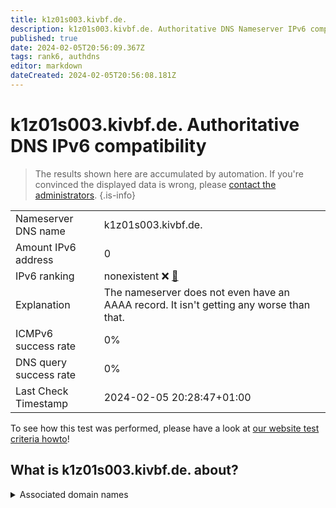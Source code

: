 ```yaml
---
title: k1z01s003.kivbf.de.
description: k1z01s003.kivbf.de. Authoritative DNS Nameserver IPv6 compatibility
published: true
date: 2024-02-05T20:56:09.367Z
tags: rank6, authdns
editor: markdown
dateCreated: 2024-02-05T20:56:08.181Z
---
```


# k1z01s003.kivbf.de. Authoritative DNS IPv6 compatibility

> The results shown here are accumulated by automation. If you're convinced the displayed data is wrong, please [contact the administrators](/howto/chat). 
{.is-info}




|   |   |
| - | - |
| Nameserver DNS name | k1z01s003.kivbf.de.
| Amount IPv6 address | 0
| IPv6 ranking | nonexistent :x: [🔗](/howto/ranking) |
| Explanation | The nameserver does not even have an AAAA record. It isn't getting any worse than that. |
| ICMPv6 success rate | 0%|
| DNS query success rate | 0% |
| Last Check Timestamp | 2024-02-05 20:28:47+01:00 |

To see how this test was performed, please have a look at [our website test criteria howto](/howto/testcriteria/authdns)!


## What is k1z01s003.kivbf.de. about?






<details>
<summary>Associated domain names</summary>

www.baden-wuerttemberg.de

</details>
